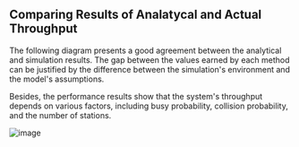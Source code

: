 ## Comparing Results of Analatycal and Actual Throughput 

The following diagram presents a good agreement between the analytical and simulation results. The gap between the values earned by each method can be justified by the difference between the simulation's environment and the model's assumptions.

Besides, the performance results show that the system's throughput depends on various factors, including busy probability, collision probability, and the number of stations.


![image](https://user-images.githubusercontent.com/66460485/117952466-6fc34a80-b32a-11eb-8e23-26f3b308b827.png)
